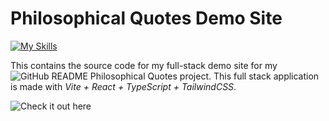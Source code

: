 # Philosophical Quotes Demo Site
[![My Skills](https://skillicons.dev/icons?i=vite,react,ts,tailwind)](https://skillicons.dev)

This contains the source code for my full-stack demo site for my ![GitHub README Philosophical Quotes](https://github.com/markstanl/github-readme-philosophical-quotes) project.
This full stack application is made with _Vite + React + TypeScript + TailwindCSS_.

![Check it out here](https://philosophical-quotes-demo-site.vercel.app/)
